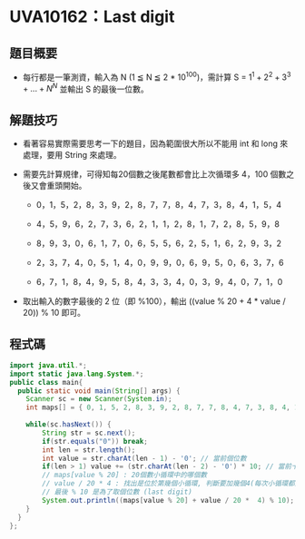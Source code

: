 # UVA10162：Last digit

## 題目概要

- 每行都是一筆測資，輸入為 N (1 ≦ N ≦ 2 * $10^100$)，需計算 S = $1^1 + 2^2 + 3^3 + ... + N^N$ 並輸出 S 的最後一位數。

## 解題技巧

- 看著容易實際需要思考一下的題目，因為範圍很大所以不能用 int 和 long 來處理，要用 String 來處理。

- 需要先計算規律，可得知每20個數之後尾數都會比上次循環多 4，100 個數之後又會重頭開始。
  
  - 0，1，5，2，8，3，9，2，8，7，7，8，4，7，3，8，4，1，5，4
  
  - 4，5，9，6，2，7，3，6，2，1，1，2，8，1，7，2，8，5，9，8
  
  - 8，9，3，0，6，1，7，0，6，5，5，6，2，5，1，6，2，9，3，2
  
  - 2，3，7，4，0，5，1，4，0，9，9，0，6，9，5，0，6，3，7，6
  
  - 6，7，1，8，4，9，5，8，4，3，3，4，0，3，9，4，0，7，1，0

- 取出輸入的數字最後的 2 位（即 %100），輸出 ((value % 20 + 4 * value / 20)) % 10  即可。

## 程式碼

```java
import java.util.*;
import static java.lang.System.*;
public class main{
  public static void main(String[] args) {
    Scanner sc = new Scanner(System.in);
    int maps[] = { 0, 1, 5, 2, 8, 3, 9, 2, 8, 7, 7, 8, 4, 7, 3, 8, 4, 1, 5, 4 };
 
    while(sc.hasNext()) {
    	String str = sc.next();
    	if(str.equals("0")) break;
    	int len = str.length();
    	int value = str.charAt(len - 1) - '0'; // 當前個位數
    	if(len > 1) value += (str.charAt(len - 2) - '0') * 10; // 當前十位數
        // maps[value % 20] : 20個數小循環中的哪個數
        // value / 20 * 4 : 找出是位於第幾個小循環, 判斷要加幾個4(每次小循環都比上次多4)
        // 最後 % 10 是為了取個位數 (last digit)
    	System.out.println((maps[value % 20] + value / 20 *  4) % 10);
    }
  }
};
```


